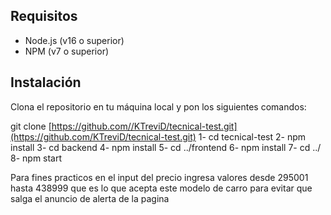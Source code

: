 ## Requisitos

- Node.js (v16 o superior)
- NPM (v7 o superior)

## Instalación

Clona el repositorio en tu máquina local y pon los siguientes comandos:

git clone [https://github.com//KTreviD/tecnical-test.git](https://github.com/KTreviD/tecnical-test.git)
1- cd tecnical-test
2- npm install
3- cd backend
4- npm install
5- cd ../frontend
6- npm install
7- cd ../
8- npm start

Para fines practicos en el input del precio ingresa valores desde 295001 hasta 438999 que es lo que acepta este modelo de carro para evitar que salga el anuncio de alerta de la pagina
